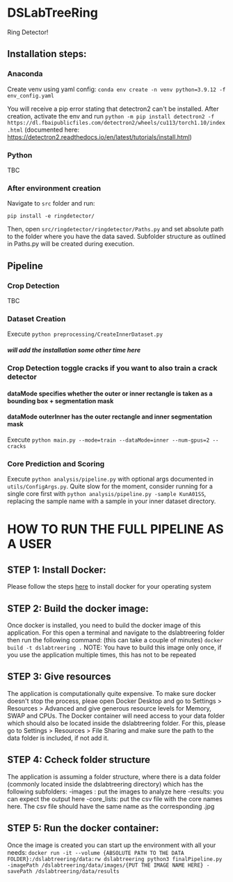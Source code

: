 # DSLabTreeRing

Ring Detector!

## Installation steps:

### Anaconda

Create venv using yaml config: `conda env create -n venv python=3.9.12 -f env_config.yaml`

You will receive a pip error stating that detectron2 can't be installed. After creation, activate the env and run `python -m pip install detectron2 -f https://dl.fbaipublicfiles.com/detectron2/wheels/cu113/torch1.10/index.html` (documented here: https://detectron2.readthedocs.io/en/latest/tutorials/install.html)

### Python

TBC

### After environment creation

Navigate to `src` folder and run:

`pip install -e ringdetector/`

Then, open `src/ringdetector/ringdetector/Paths.py` and set absolute path to the folder where you have the data saved. Subfolder structure as outlined in Paths.py will be created during execution.

## Pipeline

### Crop Detection
TBC

### Dataset Creation
Execute `python preprocessing/CreateInnerDataset.py`

##### will add the installation some other time here
### Crop Detection  toggle cracks if you want to also train a crack detector
#### dataMode specifies whether the outer or inner rectangle is taken as a bounding box + segmentation mask 
#### dataMode outerInner has the outer rectangle and inner segmentation mask
Execute `python main.py --mode=train --dataMode=inner --num-gpus=2 --cracks`

### Core Prediction and Scoring
Execute `python analysis/pipeline.py` with optional args documented in `utils/ConfigArgs.py`. Quite slow for the moment, consider running for a single core first with `python analysis/pipeline.py -sample KunA01SS`, replacing the sample name with a sample in your inner dataset directory.


# HOW TO RUN THE FULL PIPELINE AS A USER

## STEP 1: Install Docker: 
Please follow the steps [here](https://docs.docker.com/get-docker/) to install docker for your operating system

## STEP 2: Build the docker image: 
Once docker is installed, you need to build the docker image of this application. 
For this open a terminal and navigate to the dslabtreering folder
then run the following command: (this can take a couple of minutes) 
`docker build -t dslabtreering .`
NOTE: You have to build this image only once, if you use the application multiple times, this has not to be repeated

## STEP 3: Give resources
The application is computationally quite expensive. To make sure docker doesn't stop the process, pleae open 
Docker Desktop and go to Settings > Resources > Advanced and give generous resource levels for Memory, SWAP and CPUs.
The Docker container will need access to your data folder which should also be located inside the dslabtreering folder. 
For this, please go to Settings > Resources > File Sharing and make sure the path to the data folder is included, if not add it. 

## STEP 4: Ccheck folder structure
The application is assuming a folder structure, where there is a data folder (commonly located inside the dslabtreering directory)
which has the following subfolders: 
-images : put the images to analyze here
-results: you can expect the output here
-core_lists: put the csv file with the core names here. The csv file should have the same name as the corresponding .jpg 

## STEP 5: Run the docker container:
Once the image is created you can start up the environment with all your needs: 
`docker run -it --volume {ABSOLUTE PATH TO THE DATA FOLDER}:/dslabtreering/data:rw dslabtreering python3 finalPipeline.py -imagePath /dslabtreering/data/images/{PUT THE IMAGE NAME HERE} -savePath /dslabtreering/data/results`

